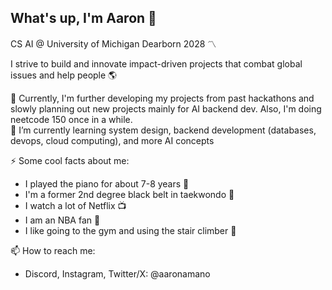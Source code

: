 ## What's up, I'm Aaron 👋
CS AI @ University of Michigan Dearborn 2028 〽️

I strive to build and innovate impact-driven projects that combat global issues and help people 🌎

🔭 Currently, I'm further developing my projects from past hackathons and slowly planning out new projects mainly for AI backend dev. Also, I'm doing neetcode 150 once in a while. <br>
🌱 I’m currently learning system design, backend development (databases, devops, cloud computing), and more AI concepts

⚡ Some cool facts about me:
- I played the piano for about 7-8 years 🎹
- I'm a former 2nd degree black belt in taekwondo 🥋
- I watch a lot of Netflix 📺
- I am an NBA fan 🏀
- I like going to the gym and using the stair climber 👟

📫 How to reach me:
- Discord, Instagram, Twitter/X: @aaronamano



<!--
**aaronamano/aaronamano** is a ✨ _special_ ✨ repository because its `README.md` (this file) appears on your GitHub profile.

Here are some ideas to get you started:

🔭 I’m currently working on ...
- 🌱 I’m currently learning ...
- 👯 I’m looking to collaborate on ...
- 🤔 I’m looking for help with ...
- 💬 Ask me about ...
- 📫 How to reach me: ...
- 😄 Pronouns: ...
- ⚡ Fun fact: ...
-->
